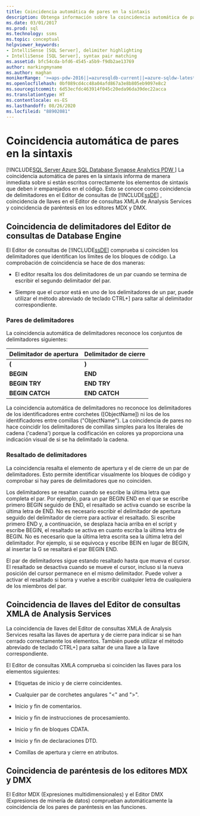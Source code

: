```yaml
---
title: Coincidencia automática de pares en la sintaxis
description: Obtenga información sobre la coincidencia automática de pares de sintaxis en el Editor de consultas (coincidencia de delimitadores), el Editor de consultas XMLA (coincidencia de llaves) y MDX y DMX (coincidencia de paréntesis).
ms.date: 03/01/2017
ms.prod: sql
ms.technology: ssms
ms.topic: conceptual
helpviewer_keywords:
- IntelliSense [SQL Server], delimiter highlighting
- IntelliSense [SQL Server], syntax pair matching
ms.assetid: bfc54cda-bfd6-4545-a5b9-f9db2ae13769
author: markingmyname
ms.author: maghan
monikerRange: '>=aps-pdw-2016||=azuresqldb-current||=azure-sqldw-latest||>=sql-server-2016||=sqlallproducts-allversions||>=sql-server-linux-2017||=azuresqldb-mi-current'
ms.openlocfilehash: 0bf089cd4cc48a04afd867a3e8b805eb9097e8c2
ms.sourcegitcommit: 6d53ecfdc463914f045c20eda96da39dec22acca
ms.translationtype: HT
ms.contentlocale: es-ES
ms.lasthandoff: 08/26/2020
ms.locfileid: "88902081"
---
```

# <a name="automatic-matching-of-syntax-pairs"></a>Coincidencia automática de pares en la sintaxis
[!INCLUDE[SQL Server Azure SQL Database Synapse Analytics PDW ](../../includes/applies-to-version/sql-asdb-asdbmi-asa-pdw.md)]
  La coincidencia automática de pares en la sintaxis informa de manera inmediata sobre si están escritos correctamente los elementos de sintaxis que deben ir emparejados en el código. Esto se conoce como coincidencia de delimitadores en el Editor de consultas de [!INCLUDE[ssDE](../../includes/ssde-md.md)] , coincidencia de llaves en el Editor de consultas XMLA de Analysis Services y coincidencia de paréntesis en los editores MDX y DMX.  
  
## <a name="database-engine-query-editor-delimiter-matching"></a>Coincidencia de delimitadores del Editor de consultas de Database Engine  
 El Editor de consultas de [!INCLUDE[ssDE](../../includes/ssde-md.md)] comprueba si coinciden los delimitadores que identifican los límites de los bloques de código. La comprobación de coincidencia se hace de dos maneras:  
  
-   El editor resalta los dos delimitadores de un par cuando se termina de escribir el segundo delimitador del par.  
  
-   Siempre que el cursor está en uno de los delimitadores de un par, puede utilizar el método abreviado de teclado CTRL+] para saltar al delimitador correspondiente.  
  
### <a name="delimiter-pairs"></a>Pares de delimitadores  
 La coincidencia automática de delimitadores reconoce los conjuntos de delimitadores siguientes:  
  
|Delimitador de apertura|Delimitador de cierre|  
|--------------------|-----------------------|  
|**(**|**)**|  
|**BEGIN**|**END**|  
|**BEGIN TRY**|**END TRY**|  
|**BEGIN CATCH**|**END CATCH**|  
  
 La coincidencia automática de delimitadores no reconoce los delimitadores de los identificadores entre corchetes ([ObjectName]) ni los de los identificadores entre comillas ("ObjectName"). La coincidencia de pares no hace coincidir los delimitadores de comillas simples para los literales de cadena ('cadena') porque la codificación en colores ya proporciona una indicación visual de si se ha delimitado la cadena.  
  
### <a name="delimiter-highlighting"></a>Resaltado de delimitadores  
 La coincidencia resalta el elemento de apertura y el de cierre de un par de delimitadores. Esto permite identificar visualmente los bloques de código y comprobar si hay pares de delimitadores que no coinciden.  
  
 Los delimitadores se resaltan cuando se escribe la última letra que completa el par. Por ejemplo, para un par BEGIN END en el que se escribe primero BEGIN seguido de END, el resaltado se activa cuando se escribe la última letra de END. No es necesario escribir el delimitador de apertura seguido del delimitador de cierre para activar el resaltado. Si escribe primero END y, a continuación, se desplaza hacia arriba en el script y escribe BEGIN, el resaltado se activa en cuanto escriba la última letra de BEGIN. No es necesario que la última letra escrita sea la última letra del delimitador. Por ejemplo, si se equivoca y escribe BEIN en lugar de BEGIN, al insertar la G se resaltará el par BEGIN END.  
  
 El par de delimitadores sigue estando resaltado hasta que mueva el cursor. El resaltado se desactiva cuando se mueve el cursor, incluso si la nueva posición del cursor permanece en el mismo delimitador. Puede volver a activar el resaltado si borra y vuelve a escribir cualquier letra de cualquiera de los miembros del par.  
  
## <a name="analysis-services-xmla-query-editor-brace-matching"></a>Coincidencia de llaves del Editor de consultas XMLA de Analysis Services  
 La coincidencia de llaves del Editor de consultas XMLA de Analysis Services resalta las llaves de apertura y de cierre para indicar si se han cerrado correctamente los elementos. También puede utilizar el método abreviado de teclado CTRL+] para saltar de una llave a la llave correspondiente.  
  
 El Editor de consultas XMLA comprueba si coinciden las llaves para los elementos siguientes:  
  
-   Etiquetas de inicio y de cierre coincidentes.  
  
-   Cualquier par de corchetes angulares "\<" and ">".  
  
-   Inicio y fin de comentarios.  
  
-   Inicio y fin de instrucciones de procesamiento.  
  
-   Inicio y fin de bloques CDATA.  
  
-   Inicio y fin de declaraciones DTD.  
  
-   Comillas de apertura y cierre en atributos.  
  
## <a name="mdx-and-dmx-editor-parenthesis-matching"></a>Coincidencia de paréntesis de los editores MDX y DMX  
 El Editor MDX (Expresiones multidimensionales) y el Editor DMX (Expresiones de minería de datos) comprueban automáticamente la coincidencia de los pares de paréntesis en las funciones.
